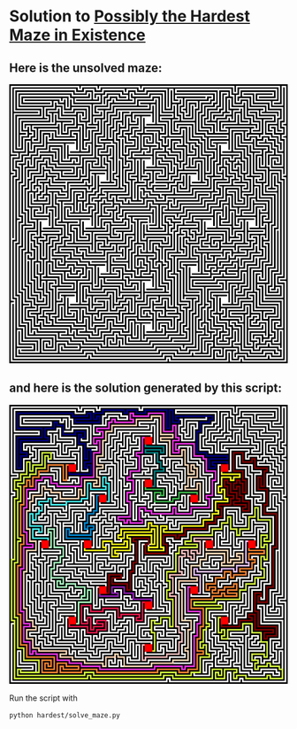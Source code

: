 # Solution to [Possibly the Hardest Maze in Existence](https://www.reddit.com/r/mazes/comments/6oa2gr/possibly_the_hardest_maze_in_existence/)

## Here is the unsolved maze:
![undolved maze](https://github.com/ZSwaff/hardest_maze_soln/blob/master/maze.png "Unsolved Maze")

## and here is the solution generated by this script:
![solved_maze](https://github.com/ZSwaff/hardest_maze_soln/blob/master/maze_solution.png "Solved Maze")

Run the script with
```bash
python hardest/solve_maze.py
```
